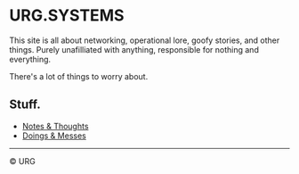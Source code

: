 # URG.SYSTEMS

This site is all about networking, operational lore, goofy stories, and other things. 
Purely unafilliated with anything, responsible for nothing and everything.

There's a lot of things to worry about.

## Stuff.

- [Notes & Thoughts](/notes/)
- [Doings & Messes](/projects/)

---

© URG

